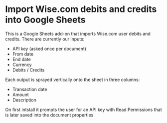 # Import Wise.com debits and credits into Google Sheets
This is a Google Sheets add-on that imports Wise.com user debits and credits.
There are currently our inputs:
* API key (asked once per document)
* From date
* End date
* Currency
* Debits / Credits

Each output is sprayed vertically onto the sheet in three columns:
* Transaction date
* Amount
* Description

On first intstall it prompts the user for an API key with Read Permissions that is later saved into the document properties.
